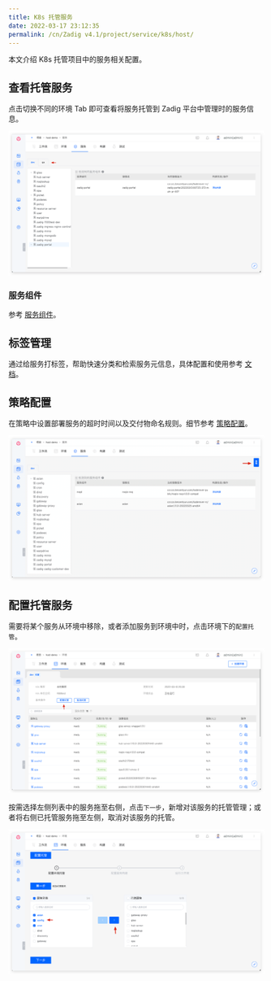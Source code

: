 ```yaml
---
title: K8s 托管服务
date: 2022-03-17 23:12:35
permalink: /cn/Zadig v4.1/project/service/k8s/host/
---
```


本文介绍 K8s 托管项目中的服务相关配置。

## 查看托管服务

点击切换不同的环境 Tab 即可查看将服务托管到 Zadig 平台中管理时的服务信息。

![托管服务列表](../../../../_images/k8s_host_service_list.png)

### 服务组件

参考 [服务组件](/cn/Zadig%20v4.1/env/overview/#什么是服务组件#k8s-托管项目)。

## 标签管理

通过给服务打标签，帮助快速分类和检索服务元信息，具体配置和使用参考 [文档](/cn/Zadig%20v4.1/project/service/label/)。

## 策略配置

在策略中设置部署服务的超时时间以及交付物命名规则。细节参考 [策略配置](/cn/Zadig%20v4.1/project/service/k8s/#策略配置)。

![服务策略配置](../../../../_images/host_service_strategy_config.png)

## 配置托管服务
需要将某个服务从环境中移除，或者添加服务到环境中时，点击环境下的`配置托管`。

![托管服务](../../../../_images/env_delegate_project_overview.png)

按需选择左侧列表中的服务拖至右侧，点击`下一步`，新增对该服务的托管管理；或者将右侧已托管服务拖至左侧，取消对该服务的托管。

![配置托管](../../../../_images/config_service_delegation.png)
